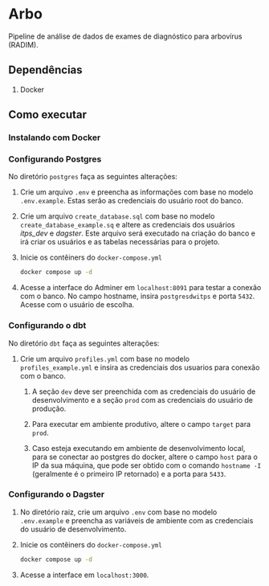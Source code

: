 # Arbo
Pipeline de análise de dados de exames de diagnóstico para arbovírus (RADIM).

## Dependências
1. Docker

## Como executar

### Instalando com Docker

### Configurando Postgres

No diretório ```postgres``` faça as seguintes alterações:

1. Crie um arquivo ```.env``` e preencha as informações com base no modelo ```.env.example```. Estas serão as credenciais do usuário root do banco.

2. Crie um arquivo ```create_database.sql``` com base no modelo ```create_database_example.sq``` e altere as credenciais dos usuários _itps_dev_ e _dagster_. Este arquivo será executado na criação do banco e irá criar os usuários e as tabelas necessárias para o projeto.

3. Inicie os contêiners do ```docker-compose.yml```
    ```sh
    docker compose up -d
    ```

4. Acesse a interface do Adminer em ```localhost:8091``` para testar a conexão com o banco. No campo hostname, insira ```postgresdwitps``` e porta ```5432```. Acesse com o usuário de escolha.

### Configurando o dbt

No diretório ```dbt``` faça as seguintes alterações:

1. Crie um arquivo ```profiles.yml``` com base no modelo ```profiles_example.yml``` e insira as credenciais dos usuarios para conexão com o banco.

    1.   A seção ```dev``` deve ser preenchida com as credenciais do usuário de desenvolvimento e a seção ```prod``` com as credenciais do usuário de produção.

    2. Para executar em ambiente produtivo, altere o campo ```target``` para ```prod```.

    3. Caso esteja executando em ambiente de desenvolvimento local, para se conectar ao postgres do docker, altere o campo ```host``` para o IP da sua máquina, que pode ser obtido com o comando ```hostname -I``` (geralmente é o primeiro IP retornado) e a porta para ```5433```.

### Configurando o Dagster

1. No diretório raiz, crie um arquivo ```.env``` com base no modelo ```.env.example``` e preencha as variáveis de ambiente com as credenciais do usuário de desenvolvimento.

2. Inicie os contêiners do ```docker-compose.yml```
    ```sh
    docker compose up -d
    ```

3. Acesse a interface em ```localhost:3000```.